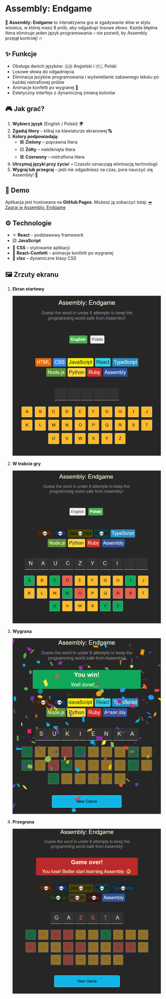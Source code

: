 # Assembly: Endgame

🚀 **Assembly: Endgame** to interaktywna gra w zgadywanie słów w stylu wisielca, w której masz 8 prób, aby odgadnąć losowe słowo. Każda błędna litera eliminuje jeden język programowania – nie pozwól, by Assembly przejął kontrolę! 🔥

## ✨ Funkcje
- Obsługa dwóch języków: 🇬🇧 Angielski i 🇵🇱 Polski
- Losowe słowa do odgadnięcia
- Eliminacja jezyków programowania i wyświetlanie zabawnego tekstu po każdej nietrafionej próbie
- Animacje konfetti po wygranej 🎉
- Estetyczny interfejs z dynamiczną zmianą kolorów

## 🎮 Jak grać?
1. **Wybierz język** (English / Polski) 🌍
2. **Zgaduj litery** – klikaj na klawiaturze ekranowej 🔠
3. **Kolory podpowiadają:**
   - 🟩 **Zielony** – poprawna litera
   - 🟨 **Żółty** – niekliknięta litera
   - 🟥 **Czerwony** – nietrafiona litera
4. **Utrzymuj języki przy życiu**! 💀 Czaszki oznaczają eliminację technologii
5. **Wygraj lub przegraj** – jeśli nie odgadniesz na czas, pora nauczyć się Assembly! 🤖

## 🚀 Demo
Aplikacja jest hostowana na **GitHub Pages**. Możesz ją zobaczyć tutaj:
[➡ Zagraj w Assembly: Endgame](https://kolodziejmateusz.github.io/Assembly-Endgame-Word-Guess/)

## ⚙️ Technologie
- ⚛ **React** – podstawowy framework
- 🟨 **JavaScript** 
- 🎨 **CSS** – stylowanie aplikacji
- 🎉 **React-Confetti** – animacje konfetti po wygranej
- 📏 **clsx** – dynamiczne klasy CSS

## 🖼️ Zrzuty ekranu

1. **Ekran startowy**

   ![Ekran startowy](./src/data/images/1.png)

2. **W trakcie gry**

   ![Rozgrywka](./src/data/images/2.png)

3. **Wygrana**

   ![Wygrana](./src/data/images/3.png)

4. **Przegrana**

   ![Przegrana](./src/data/images/4.png)



